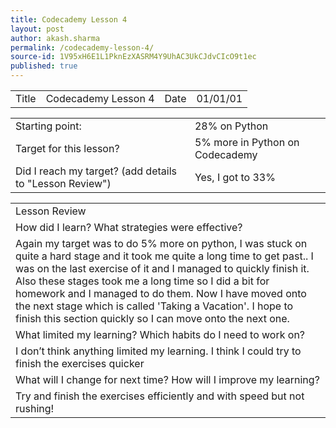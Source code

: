 ```yaml
---
title: Codecademy Lesson 4
layout: post
author: akash.sharma
permalink: /codecademy-lesson-4/
source-id: 1V95xH6E1L1PknEzXASRM4Y9UhAC3UkCJdvCIcO9t1ec
published: true
---
```

<table>
  <tr>
    <td>Title</td>
    <td>Codecademy Lesson 4</td>
    <td>Date</td>
    <td>01/01/01</td>
  </tr>
</table>


<table>
  <tr>
    <td>Starting point:</td>
    <td>28% on Python</td>
  </tr>
  <tr>
    <td>Target for this lesson?</td>
    <td>5% more in Python on Codecademy</td>
  </tr>
  <tr>
    <td>Did I reach my target? 
(add details to "Lesson Review")</td>
    <td>Yes, I got to 33%</td>
  </tr>
</table>


<table>
  <tr>
    <td>Lesson Review</td>
  </tr>
  <tr>
    <td>How did I learn? What strategies were effective? </td>
  </tr>
  <tr>
    <td>Again my target was to do 5% more on python, I was stuck on quite a hard stage and it took me quite a long time to get past.. I was on the last exercise of it and I managed to quickly finish it. Also these stages took me a long time so I did a bit for homework and I managed to do them. Now I have moved onto the next stage which is called 'Taking a Vacation'. I hope to finish this section quickly so I can move onto the next one.</td>
  </tr>
  <tr>
    <td>What limited my learning? Which habits do I need to work on? </td>
  </tr>
  <tr>
    <td>I don’t think anything limited my learning. I think I could try to finish the exercises quicker</td>
  </tr>
  <tr>
    <td>What will I change for next time? How will I improve my learning?</td>
  </tr>
  <tr>
    <td>Try and finish the exercises efficiently and with speed but not rushing!</td>
  </tr>
</table>


